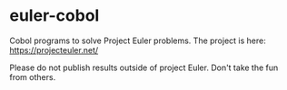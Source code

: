 # euler-cobol
Cobol programs to solve Project Euler problems.
The project is here:
https://projecteuler.net/

Please do not publish results outside of project Euler. Don't take the fun from others.
